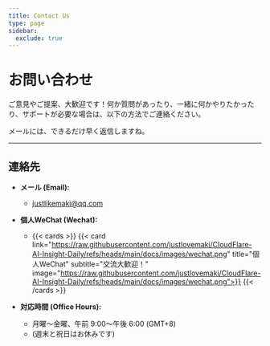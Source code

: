 ```yaml
---
title: Contact Us
type: page
sidebar:
  exclude: true
---
```

# お問い合わせ

ご意見やご提案、大歓迎です！何か質問があったり、一緒に何かやりたかったり、サポートが必要な場合は、以下の方法でご連絡ください。

メールには、できるだけ早く返信しますね。

---

## **連絡先**

*   **メール (Email):**
    *   [justlikemaki@qq.com](mailto:justlikemaki@qq.com)

*   **個人WeChat (Wechat):**
    *   {{< cards >}}
        {{< card link="https://raw.githubusercontent.com/justlovemaki/CloudFlare-AI-Insight-Daily/refs/heads/main/docs/images/wechat.png" title="個人WeChat" subtitle="交流大歓迎！" image="https://raw.githubusercontent.com/justlovemaki/CloudFlare-AI-Insight-Daily/refs/heads/main/docs/images/wechat.png">}}
        {{< /cards >}}

*   **対応時間 (Office Hours):**
    *   月曜～金曜、午前 9:00～午後 6:00 (GMT+8)
    *   (週末と祝日はお休みです)